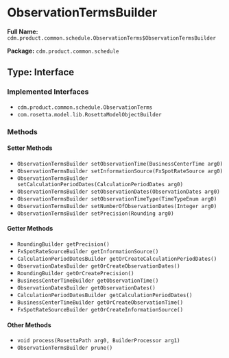 # ObservationTermsBuilder

**Full Name:** `cdm.product.common.schedule.ObservationTerms$ObservationTermsBuilder`

**Package:** `cdm.product.common.schedule`

## Type: Interface

### Implemented Interfaces

- `cdm.product.common.schedule.ObservationTerms`
- `com.rosetta.model.lib.RosettaModelObjectBuilder`

### Methods

#### Setter Methods

- `ObservationTermsBuilder setObservationTime(BusinessCenterTime arg0)`
- `ObservationTermsBuilder setInformationSource(FxSpotRateSource arg0)`
- `ObservationTermsBuilder setCalculationPeriodDates(CalculationPeriodDates arg0)`
- `ObservationTermsBuilder setObservationDates(ObservationDates arg0)`
- `ObservationTermsBuilder setObservationTimeType(TimeTypeEnum arg0)`
- `ObservationTermsBuilder setNumberOfObservationDates(Integer arg0)`
- `ObservationTermsBuilder setPrecision(Rounding arg0)`

#### Getter Methods

- `RoundingBuilder getPrecision()`
- `FxSpotRateSourceBuilder getInformationSource()`
- `CalculationPeriodDatesBuilder getOrCreateCalculationPeriodDates()`
- `ObservationDatesBuilder getOrCreateObservationDates()`
- `RoundingBuilder getOrCreatePrecision()`
- `BusinessCenterTimeBuilder getObservationTime()`
- `ObservationDatesBuilder getObservationDates()`
- `CalculationPeriodDatesBuilder getCalculationPeriodDates()`
- `BusinessCenterTimeBuilder getOrCreateObservationTime()`
- `FxSpotRateSourceBuilder getOrCreateInformationSource()`

#### Other Methods

- `void process(RosettaPath arg0, BuilderProcessor arg1)`
- `ObservationTermsBuilder prune()`

